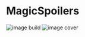 # MagicSpoilers
![image build](https://api.travis-ci.org/zachtib/MagicSpoilers.svg?branch=master)
![image cover](https://codecov.io/gh/zachtib/MagicSpoilers/branch/master/graph/badge.svg)


